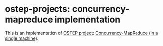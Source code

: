 # ostep-projects: concurrency-mapreduce implementation

This is an implementation of [OSTEP project](https://github.com/remzi-arpacidusseau/ostep-projects): [Concurrency-MapReduce (in a single machine)](https://github.com/remzi-arpacidusseau/ostep-projects/tree/master/concurrency-mapreduce).